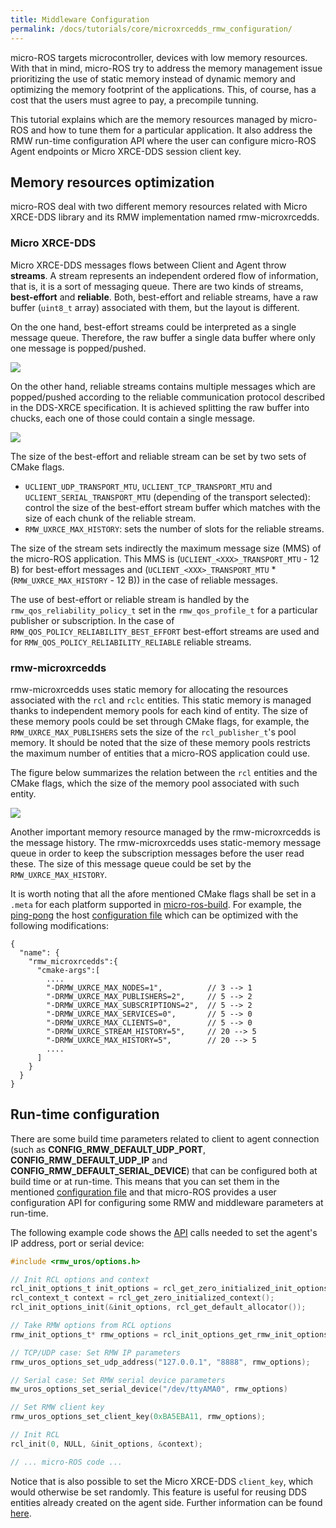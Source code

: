 ```yaml
---
title: Middleware Configuration
permalink: /docs/tutorials/core/microxrcedds_rmw_configuration/
---
```


micro-ROS targets microcontroller, devices with low memory resources.
With that in mind, micro-ROS try to address the memory management issue prioritizing the use of static memory instead of dynamic memory and optimizing the memory footprint of the applications. This, of course, has a cost that the users must agree to pay, a precompile tunning.

This tutorial explains which are the memory resources managed by micro-ROS and how to tune them for a particular application. It also address the RMW run-time configuration API where the user can configure micro-ROS Agent endpoints or Micro XRCE-DDS session client key.

## Memory resources optimization

micro-ROS deal with two different memory resources related with Micro XRCE-DDS library and its RMW implementation named rmw-microxrcedds.

### Micro XRCE-DDS

Micro XRCE-DDS messages flows between Client and Agent throw **streams**.
A stream represents an independent ordered flow of information, that is, it is a sort of messaging queue.
There are two kinds of streams, **best-effort** and **reliable**.
Both, best-effort and reliable streams, have a raw buffer (`uint8_t` array) associated with them, but the layout is different.

On the one hand, best-effort streams could be interpreted as a single message queue.
Therefore, the raw buffer a single data buffer where only one message is popped/pushed.

![](./imgs/best_effort_stream.svg)

On the other hand, reliable streams contains multiple messages which are popped/pushed according to the reliable communication protocol described in the DDS-XRCE specification.
It is achieved splitting the raw buffer into chucks, each one of those could contain a single message.

![](./imgs/reliable_strea.svg)

The size of the best-effort and reliable stream can be set by two sets of CMake flags.

* `UCLIENT_UDP_TRANSPORT_MTU`, `UCLIENT_TCP_TRANSPORT_MTU` and `UCLIENT_SERIAL_TRANSPORT_MTU` (depending of the transport selected): control the size of the best-effort stream buffer which matches with the size of each chunk of the reliable stream.
* `RMW_UXRCE_MAX_HISTORY`: sets the number of slots for the reliable streams.

The size of the stream sets indirectly the maximum message size (MMS) of the micro-ROS application.
This MMS is (`UCLIENT_<XXX>_TRANSPORT_MTU` - 12 B) for best-effort messages and (`UCLIENT_<XXX>_TRANSPORT_MTU` * (`RMW_UXRCE_MAX_HISTORY` - 12 B)) in the case of reliable messages.

The use of best-effort or reliable stream is handled by the `rmw_qos_reliability_policy_t` set in the `rmw_qos_profile_t` for a particular publisher or subscription.
In the case of `RMW_QOS_POLICY_RELIABILITY_BEST_EFFORT` best-effort streams are used and for `RMW_QOS_POLICY_RELIABILITY_RELIABLE` reliable streams.

### rmw-microxrcedds

rmw-microxrcedds uses static memory for allocating the resources associated with the `rcl` and `rclc` entities.
This static memory is managed thanks to independent memory pools for each kind of entity.
The size of these memory pools could be set through CMake flags,
for example, the `RMW_UXRCE_MAX_PUBLISHERS` sets the size of the `rcl_publisher_t`'s pool memory.
It should be noted that the size of these memory pools restricts the maximum number of entities that a micro-ROS application could use.

The figure below summarizes the relation between the `rcl` entities and the CMake flags, which the size of the memory pool associated with such entity.

![](./imgs/micro_ros_memory.svg)

Another important memory resource managed by the rmw-microxrcedds is the message history.
The rmw-microxrcedds uses static-memory message queue in order to keep the subscription messages before the user read these.
The size of this message queue could be set by the `RMW_UXRCE_MAX_HISTORY`.

It is worth noting that all the afore mentioned CMake flags shall be set in a `.meta` for each platform supported in [micro-ros-build](https://github.com/micro-ROS/micro-ros-build).
For example, the [ping-pong](https://micro-ros.github.io//docs/tutorials/core/first_application_linux/) the host [configuration file](https://github.com/micro-ROS/micro-ros-build/blob/dashing/micro_ros_setup/config/host/generic/client-host-colcon.meta) which can be optimized with the following modifications:

```
{
  "name": {
    "rmw_microxrcedds":{
      "cmake-args":[
        ....
        "-DRMW_UXRCE_MAX_NODES=1",          // 3 --> 1
        "-DRMW_UXRCE_MAX_PUBLISHERS=2",     // 5 --> 2
        "-DRMW_UXRCE_MAX_SUBSCRIPTIONS=2",  // 5 --> 2
        "-DRMW_UXRCE_MAX_SERVICES=0",       // 5 --> 0
        "-DRMW_UXRCE_MAX_CLIENTS=0",        // 5 --> 0
        "-DRMW_UXRCE_STREAM_HISTORY=5",     // 20 --> 5
        "-DRMW_UXRCE_MAX_HISTORY=5",        // 20 --> 5
        ....
      ]
    }
  }
}
```

## Run-time configuration

There are some build time parameters related to client to agent connection (such as **CONFIG_RMW_DEFAULT_UDP_PORT**, **CONFIG_RMW_DEFAULT_UDP_IP** and **CONFIG_RMW_DEFAULT_SERIAL_DEVICE**) that can be configured both at build time or at run-time. This means that you can set them in the mentioned [configuration file](https://github.com/micro-ROS/micro-ros-build/blob/dashing/micro_ros_setup/config/host/generic/client-host-colcon.meta) and that micro-ROS provides a user configuration API for configuring some RMW and middleware parameters at run-time.

The following example code shows the [API](https://github.com/micro-ROS/rmw-microxrcedds/blob/dashing/rmw_microxrcedds_c/include/rmw_uros/options.h) calls needed to set the agent's IP address, port or serial device:

```c 
#include <rmw_uros/options.h>

// Init RCL options and context
rcl_init_options_t init_options = rcl_get_zero_initialized_init_options();
rcl_context_t context = rcl_get_zero_initialized_context();
rcl_init_options_init(&init_options, rcl_get_default_allocator());

// Take RMW options from RCL options
rmw_init_options_t* rmw_options = rcl_init_options_get_rmw_init_options(&init_options);

// TCP/UDP case: Set RMW IP parameters
rmw_uros_options_set_udp_address("127.0.0.1", "8888", rmw_options);

// Serial case: Set RMW serial device parameters
mw_uros_options_set_serial_device("/dev/ttyAMA0", rmw_options)

// Set RMW client key
rmw_uros_options_set_client_key(0xBA5EBA11, rmw_options);

// Init RCL
rcl_init(0, NULL, &init_options, &context);

// ... micro-ROS code ...
```

Notice that is also possible to set the Micro XRCE-DDS `client_key`, which would otherwise be set randomly. This feature is useful for reusing DDS entities already created on the agent side. Further information can be found [here](https://micro-xrce-dds.readthedocs.io/en/latest/deployment.html#configurate-the-publisher).